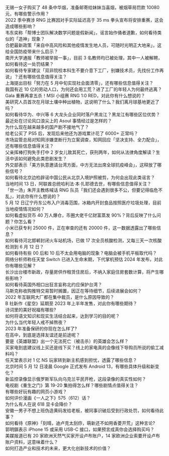 无锡一女子购买了 48 条中华烟，准备邮寄给妹妹当喜烟，被烟草局罚款 10080 元，有哪些警示作用？  
2022 季中赛涉 RNG 比赛因对手实际延迟高于 35 ms 拳头宣布将安排重赛，这会造成哪些影响？  
韦东奕称「帮博士团队解决数学问题是假新闻」，谣言始作俑者道歉，如何看待类似的「造神」现象？  
合肥最新政策「来自中高风险和其他疫情发生地人员，可随时光明正大地来」，这给全国防疫带来什么启示？  
南开大学通报「教师被举报一事」，目前 3 名教师均已被处理，其中一人被解聘，如何看待这一处罚结果？  
如何看待专家建议「双非院校本科生不要介意下工厂，别嫌技术员，先找份工作再说」？还有哪些信息值得关注？  
上海提出目标「努力在 5 月中旬实现社会面清零」，还有哪些信息值得关注？  
我国有近 10 亿的劳动人口，为何还会用工荒？进了工厂的年轻人为何最终逃离？  
Gala 重赛再拿五杀！MSI 小组赛 RNG 1:0 RED，对此你有什么想说的？  
美研究人员首次在月球土壤中种出植物，这说明了什么？我们离月球基地更近了吗？  
如何看待华为、中兴等 6 大龙头企业同时落户黑龙江？黑龙江有哪些区位优势？  
最近处在讨论风口浪尖上的 Asoul 事情经过是怎样的？  
为什么现在越来越多的国产剧不接地气了？  
给老公买了 PS5 后，发现后来他还为游戏累计花了 6000+ 正常吗？  
市场监管总局对知网涉嫌垄断行为立案调查，知网回应「坚决支持、全力配合」，还有哪些信息值得关注？  
父亲挥棒打狗失手打中 2 岁女儿致其死亡，获刑两年，如何从法律角度解读？生活中该如何避免此类悲剧发生？  
外交部表示「美方执意邀请台湾方面，中方无法出席全球抗疫峰会」，这释放了哪些信号？  
如何看待北京边检辟谣中国公民从北京入境护照被剪，为何会出现此类谣言？  
当地时间 13 日，阿联酋总统哈利法·本·扎耶德去世，有哪些信息值得关注？  
「世一汤」朱开主教练喊话 RNG 队员「我们还会遇到很多不公，但要记得临危不乱」，对此你有什么想说的？  
5 月 12 日辽宁丹东公布入户消毒范围，冰箱内开封食品按照医疗垃圾处理，目前当地疫情情况如何？  
如何看虚拟货币 40 万人爆仓，币圈大佬千亿财富蒸发 90%？背后反映了什么问题？你怎么看？  
小米已获专利 25000 件，正在审查的还有 20000 件，这一数据透露出了哪些信息？  
如何看待河北邯郸封闭火车站机场，已做 17 次全员核酸检测，又每三天一次核酸检测到 6 月 12 日？  
如何看待有些 00 后和 10 后不太会用电脑的现象？电脑会被手机平板取代吗？  
网络分析师称任天堂 Switch 已进入生命末期，下代掌机预估 2024 年发布，对此你有哪些见解？  
长沙出台楼市新政，存量房供作租赁住房后，不纳入家庭住房套数计算，将产生哪些影响？  
如何看待英国外相口出狂言妄称北约应保护台湾？  
马斯克称收购推特交易暂时搁置，因正在等待细节，后续进展会如何？  
2022 年互联网大厂都在集中裁员，是什么原因导致的？  
B 社新作《星空》延期至 2023 年上半年发售，对此你有哪些期待？  
诗词里的美好祝福有哪些?  
如何将语文知识和现实生活结合起来，达到学习的目的呢？  
为什么当代年轻人戒不掉熬夜？  
2023 年准备保研的你现在怎么样了?  
在高中，到底是选择友谊还是前途呢？  
要是《英雄联盟》出一个无法死亡（被击杀）的英雄会怎么样？  
买家电到底建议线上买还是线下买？线上的家电真的会像线下导购员所说的偷工减料吗？  
任天堂表示对 1 亿 NS 玩家转到新主机感到担忧，透露了哪些信息？  
北京时间 5 月 12 日凌晨 Google 正式发布 Android 13，有哪些具体升级和新变化？  
新监控录像显示俄罗斯军队向乌克兰平民开枪，这段录像的真实性如何？  
电视剧《重生之门》第 19-20 集拍得怎么样？哪些剧情点值得关注？  
有哪些好玩有趣的网页小游戏？  
如何评价漫画《一人之下》575（612）话？  
为什么有人在说 618 显卡会降价？  
安徽一男子不想上班伪造黄码发给老板，被同事识破后受到行政处罚，如何看待此事？  
如何看待《原神》「刻晴，迪卢克太刮痧，萌新还不如用香菱开荒」这种言论?  
郭明錤表示 iPhone 15 或采用 USB-C 接口，如果预言成真你会选择购买吗？  
美媒报道已有 20 家欧洲天然气买家开设卢布账户，14 家欧洲企业索要开设卢布账户资料，这意味着什么？  
如何打造产业和技术的未来，更大化创新技术的价值？  
